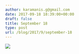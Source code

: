 ```yaml
---
author: karamanis.g@gmail.com
date: 2017-09-18 18:39:00+00:00
draft: false
title: September 18
type: post
url: /blog/2017/9/september-18
---
```




  
   ![](https://images.squarespace-cdn.com/content/v1/4f3f61bae4b063b909445965/1505748330899-B918Y9OQTSUM2OY9H2Q9/ke17ZwdGBToddI8pDm48kJUlZr2Ql5GtSKWrQpjur5t7gQa3H78H3Y0txjaiv_0fDoOvxcdMmMKkDsyUqMSsMWxHk725yiiHCCLfrh8O1z5QPOohDIaIeljMHgDF5CVlOqpeNLcJ80NK65_fV7S1UfNdxJhjhuaNor070w_QAc94zjGLGXCa1tSmDVMXf8RUVhMJRmnnhuU1v2M8fLFyJw/IMG_2278.jpg?format=original)

  


